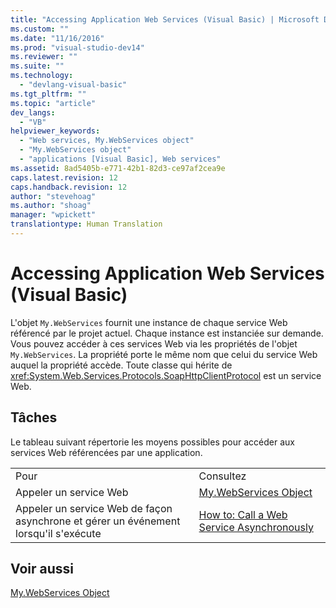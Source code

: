 ```yaml
---
title: "Accessing Application Web Services (Visual Basic) | Microsoft Docs"
ms.custom: ""
ms.date: "11/16/2016"
ms.prod: "visual-studio-dev14"
ms.reviewer: ""
ms.suite: ""
ms.technology: 
  - "devlang-visual-basic"
ms.tgt_pltfrm: ""
ms.topic: "article"
dev_langs: 
  - "VB"
helpviewer_keywords: 
  - "Web services, My.WebServices object"
  - "My.WebServices object"
  - "applications [Visual Basic], Web services"
ms.assetid: 8ad5405b-e771-42b1-82d3-ce97af2cea9e
caps.latest.revision: 12
caps.handback.revision: 12
author: "stevehoag"
ms.author: "shoag"
manager: "wpickett"
translationtype: Human Translation
---
```

# Accessing Application Web Services (Visual Basic)
L'objet `My.WebServices` fournit une instance de chaque service Web référencé par le projet actuel.  Chaque instance est instanciée sur demande.  Vous pouvez accéder à ces services Web via les propriétés de l'objet `My.WebServices`.  La propriété porte le même nom que celui du service Web auquel la propriété accède.  Toute classe qui hérite de <xref:System.Web.Services.Protocols.SoapHttpClientProtocol> est un service Web.  
  
## Tâches  
 Le tableau suivant répertorie les moyens possibles pour accéder aux services Web référencées par une application.  
  
|||  
|-|-|  
|Pour|Consultez|  
|Appeler un service Web|[My.WebServices Object](../../../visual-basic/language-reference/objects/my-webservices-object.md)|  
|Appeler un service Web de façon asynchrone et gérer un événement lorsqu'il s'exécute|[How to: Call a Web Service Asynchronously](../../../visual-basic/developing-apps/programming/how-to-call-a-web-service-asynchronously.md)|  
  
## Voir aussi  
 [My.WebServices Object](../../../visual-basic/language-reference/objects/my-webservices-object.md)